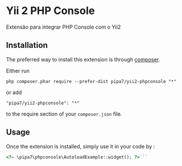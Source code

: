Yii 2 PHP Console
=================
Extensão para integrar PHP Console com o Yii2

Installation
------------

The preferred way to install this extension is through [composer](http://getcomposer.org/download/).

Either run

```
php composer.phar require --prefer-dist pipa7/yii2-phpconsole "*"
```

or add

```
"pipa7/yii2-phpconsole": "*"
```

to the require section of your `composer.json` file.


Usage
-----

Once the extension is installed, simply use it in your code by  :

```php
<?= \pipa7\phpconsole\AutoloadExample::widget(); ?>```